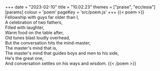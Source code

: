+++
date = "2023-02-10"
title = "10.02.23"
themes = ["praise", "ecclesia"]
[params]
  colour = 'poem'
  pageKey = 'src/poem.js'
+++
{{< poem >}}
Fellowship with guys far older than I,  
A celebration of two fathers,  
Filled with laughter,  
Warm food on the table after,  
Old tunes blast loudly overhead,  
But the conversation hits the mind-master,  
The master's mind that is,  
The master's mind that guides boys and men to his side,  
He's the great one,  
And conversation settles on his ways and wisdom.
{{< /poem >}}